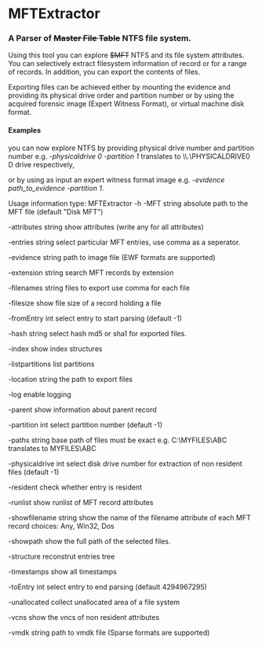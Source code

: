 MFTExtractor
============

### A Parser  of ~~Master File Table~~  NTFS file system.



Using this tool you can explore ~~$MFT~~ NTFS and its file system attributes. You can selectively extract filesystem information of record  or for a range of records. In addition, you can export the contents of files. 

Exporting files can be achieved either by mounting the evidence and providing its physical drive order and partition number or by using the acquired forensic image (Expert Witness Format), or virtual machine disk format. 

#### Examples #####
you can now explore NTFS by providing physical drive number and partition number 
e.g. *-physicaldrive 0 -partition 1* translates to \\\\.\\PHYSICALDRIVE0 D drive respectively,


or by using as input an expert witness format image 
e.g. *-evidence path_to_evidence -partition 1*.

Usage information  type: MFTExtractor  -h
 -MFT string
        absolute path to the MFT file (default "Disk MFT")

  -attributes string
        show attributes (write any for all attributes)

  -entries string
        select particular MFT entries, use comma as a seperator.

  -evidence string
        path to image file (EWF formats are supported)

  -extension string
        search MFT records by extension

  -filenames string
        files to export use comma for each file

  -filesize
        show file size of a record holding a file

  -fromEntry int
        select entry to start parsing (default -1)

  -hash string
        select hash md5 or sha1 for exported files.

  -index
        show index structures

  -listpartitions
        list partitions

  -location string
        the path to export  files

  -log
        enable logging

  -parent
        show information about parent record

  -partition int
        select partition number (default -1)

  -paths string
        base path of files must be exact e.g. C:\MYFILES\ABC translates to MYFILES\ABC
 
  -physicaldrive int
        select disk drive number for extraction of non resident files (default -1)
 
  -resident
        check whether entry is resident
 
  -runlist
        show runlist of MFT record attributes
 
  -showfilename string
        show the name of the filename attribute of each MFT record choices: Any, Win32, Dos
 
  -showpath
        show the full path of the selected files.
 
  -structure
        reconstrut entries tree
 
  -timestamps
        show all timestamps
 
  -toEntry int
        select entry to end parsing (default 4294967295)
 
  -unallocated
        collect unallocated area of a file system
 
  -vcns
        show the vncs of non resident attributes
 
  -vmdk string
        path to vmdk file (Sparse formats are supported)

